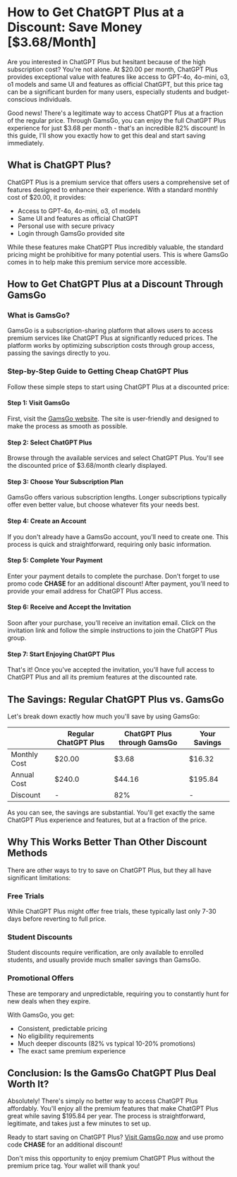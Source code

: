 # How to Get ChatGPT Plus at a Discount: Save Money [$3.68/Month]

Are you interested in ChatGPT Plus but hesitant because of the high subscription cost? You're not alone. At $20.00 per month, ChatGPT Plus provides exceptional value with features like access to GPT-4o, 4o-mini, o3, o1 models and same UI and features as official ChatGPT, but this price tag can be a significant burden for many users, especially students and budget-conscious individuals.

Good news! There's a legitimate way to access ChatGPT Plus at a fraction of the regular price. Through GamsGo, you can enjoy the full ChatGPT Plus experience for just $3.68 per month - that's an incredible 82% discount! In this guide, I'll show you exactly how to get this deal and start saving immediately.

## What is ChatGPT Plus?

ChatGPT Plus is a premium service that offers users a comprehensive set of features designed to enhance their experience. With a standard monthly cost of $20.00, it provides:

- Access to GPT-4o, 4o-mini, o3, o1 models
- Same UI and features as official ChatGPT
- Personal use with secure privacy
- Login through GamsGo provided site

While these features make ChatGPT Plus incredibly valuable, the standard pricing might be prohibitive for many potential users. This is where GamsGo comes in to help make this premium service more accessible.

## How to Get ChatGPT Plus at a Discount Through GamsGo

### What is GamsGo?

GamsGo is a subscription-sharing platform that allows users to access premium services like ChatGPT Plus at significantly reduced prices. The platform works by optimizing subscription costs through group access, passing the savings directly to you.

### Step-by-Step Guide to Getting Cheap ChatGPT Plus

Follow these simple steps to start using ChatGPT Plus at a discounted price:

#### Step 1: Visit GamsGo

First, visit the [GamsGo website](https://www.gamsgo.com/partner/ykeX7B). The site is user-friendly and designed to make the process as smooth as possible.

#### Step 2: Select ChatGPT Plus

Browse through the available services and select ChatGPT Plus. You'll see the discounted price of $3.68/month clearly displayed.

#### Step 3: Choose Your Subscription Plan

GamsGo offers various subscription lengths. Longer subscriptions typically offer even better value, but choose whatever fits your needs best.

#### Step 4: Create an Account

If you don't already have a GamsGo account, you'll need to create one. This process is quick and straightforward, requiring only basic information.

#### Step 5: Complete Your Payment

Enter your payment details to complete the purchase. Don't forget to use promo code **CHASE** for an additional discount! After payment, you'll need to provide your email address for ChatGPT Plus access.

#### Step 6: Receive and Accept the Invitation

Soon after your purchase, you'll receive an invitation email. Click on the invitation link and follow the simple instructions to join the ChatGPT Plus group.

#### Step 7: Start Enjoying ChatGPT Plus

That's it! Once you've accepted the invitation, you'll have full access to ChatGPT Plus and all its premium features at the discounted rate.

## The Savings: Regular ChatGPT Plus vs. GamsGo

Let's break down exactly how much you'll save by using GamsGo:

| | Regular ChatGPT Plus | ChatGPT Plus through GamsGo | Your Savings |
|---|---|---|---|
| Monthly Cost | $20.00 | $3.68 | $16.32 |
| Annual Cost | $240.0 | $44.16 | $195.84 |
| Discount | - | 82% | - |

As you can see, the savings are substantial. You'll get exactly the same ChatGPT Plus experience and features, but at a fraction of the price.

## Why This Works Better Than Other Discount Methods

There are other ways to try to save on ChatGPT Plus, but they all have significant limitations:

### Free Trials
While ChatGPT Plus might offer free trials, these typically last only 7-30 days before reverting to full price.

### Student Discounts
Student discounts require verification, are only available to enrolled students, and usually provide much smaller savings than GamsGo.

### Promotional Offers
These are temporary and unpredictable, requiring you to constantly hunt for new deals when they expire.

With GamsGo, you get:
- Consistent, predictable pricing
- No eligibility requirements
- Much deeper discounts (82% vs typical 10-20% promotions)
- The exact same premium experience

## Conclusion: Is the GamsGo ChatGPT Plus Deal Worth It?

Absolutely! There's simply no better way to access ChatGPT Plus affordably. You'll enjoy all the premium features that make ChatGPT Plus great while saving $195.84 per year. The process is straightforward, legitimate, and takes just a few minutes to set up.

Ready to start saving on ChatGPT Plus? [Visit GamsGo now](https://www.gamsgo.com/partner/ykeX7B) and use promo code **CHASE** for an additional discount!

Don't miss this opportunity to enjoy premium ChatGPT Plus without the premium price tag. Your wallet will thank you!
